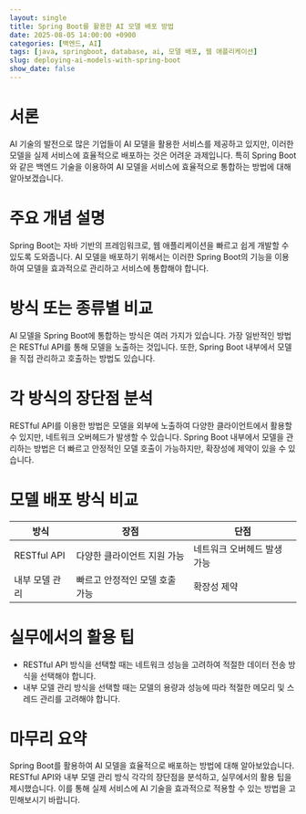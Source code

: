 ```yaml
---
layout: single
title: Spring Boot를 활용한 AI 모델 배포 방법
date: 2025-08-05 14:00:00 +0900
categories: [백엔드, AI]
tags: [java, springboot, database, ai, 모델 배포, 웹 애플리케이션]
slug: deploying-ai-models-with-spring-boot
show_date: false
---
```


# 서론
AI 기술의 발전으로 많은 기업들이 AI 모델을 활용한 서비스를 제공하고 있지만, 이러한 모델을 실제 서비스에 효율적으로 배포하는 것은 어려운 과제입니다. 특히 Spring Boot와 같은 백엔드 기술을 이용하여 AI 모델을 서비스에 효율적으로 통합하는 방법에 대해 알아보겠습니다.

# 주요 개념 설명
Spring Boot는 자바 기반의 프레임워크로, 웹 애플리케이션을 빠르고 쉽게 개발할 수 있도록 도와줍니다. AI 모델을 배포하기 위해서는 이러한 Spring Boot의 기능을 이용하여 모델을 효과적으로 관리하고 서비스에 통합해야 합니다.

# 방식 또는 종류별 비교
AI 모델을 Spring Boot에 통합하는 방식은 여러 가지가 있습니다. 가장 일반적인 방법은 RESTful API를 통해 모델을 노출하는 것입니다. 또한, Spring Boot 내부에서 모델을 직접 관리하고 호출하는 방법도 있습니다.

# 각 방식의 장단점 분석
RESTful API를 이용한 방법은 모델을 외부에 노출하여 다양한 클라이언트에서 활용할 수 있지만, 네트워크 오버헤드가 발생할 수 있습니다. Spring Boot 내부에서 모델을 관리하는 방법은 더 빠르고 안정적인 모델 호출이 가능하지만, 확장성에 제약이 있을 수 있습니다.

# 모델 배포 방식 비교
| 방식           | 장점                                | 단점                                       |
|----------------|------------------------------------|-------------------------------------------|
| RESTful API    | 다양한 클라이언트 지원 가능        | 네트워크 오버헤드 발생 가능               |
| 내부 모델 관리 | 빠르고 안정적인 모델 호출 가능      | 확장성 제약                              |

# 실무에서의 활용 팁
- RESTful API 방식을 선택할 때는 네트워크 성능을 고려하여 적절한 데이터 전송 방식을 선택해야 합니다.
- 내부 모델 관리 방식을 선택할 때는 모델의 용량과 성능에 따라 적절한 메모리 및 스레드 관리를 고려해야 합니다.

# 마무리 요약
Spring Boot를 활용하여 AI 모델을 효율적으로 배포하는 방법에 대해 알아보았습니다. RESTful API와 내부 모델 관리 방식 각각의 장단점을 분석하고, 실무에서의 활용 팁을 제시했습니다. 이를 통해 실제 서비스에 AI 기술을 효과적으로 적용할 수 있는 방법을 고민해보시기 바랍니다.